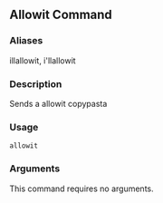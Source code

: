 ## Allowit Command

### Aliases

illallowit, i'llallowit

### Description

Sends a allowit copypasta

### Usage

`allowit`

### Arguments

This command requires no arguments.